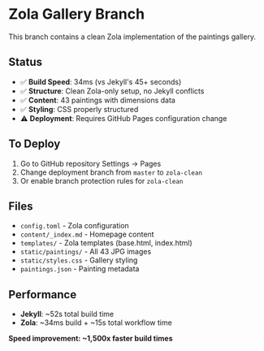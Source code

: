 # Zola Gallery Branch

This branch contains a clean Zola implementation of the paintings gallery.

## Status
- ✅ **Build Speed**: 34ms (vs Jekyll's 45+ seconds)
- ✅ **Structure**: Clean Zola-only setup, no Jekyll conflicts
- ✅ **Content**: 43 paintings with dimensions data
- ✅ **Styling**: CSS properly structured
- ⚠️ **Deployment**: Requires GitHub Pages configuration change

## To Deploy
1. Go to GitHub repository Settings → Pages
2. Change deployment branch from `master` to `zola-clean`
3. Or enable branch protection rules for `zola-clean`

## Files
- `config.toml` - Zola configuration
- `content/_index.md` - Homepage content
- `templates/` - Zola templates (base.html, index.html)
- `static/paintings/` - All 43 JPG images
- `static/styles.css` - Gallery styling
- `paintings.json` - Painting metadata

## Performance
- **Jekyll**: ~52s total build time
- **Zola**: ~34ms build + ~15s total workflow time

**Speed improvement: ~1,500x faster build times**